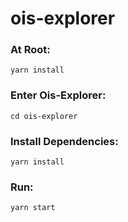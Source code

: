 # ois-explorer

### At Root:
```yarn install```
### Enter Ois-Explorer:
```cd ois-explorer```
### Install Dependencies:
```yarn install```
### Run:
```yarn start```
